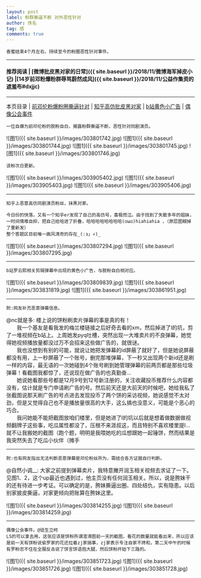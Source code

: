 ```yaml
---
layout: post
label: 粉群撕逼不断 对外恶性针对
author: 佚名
tag: 感
comments: true
---
```


    香蜜结束4个月左右，持续至今的粉圈恶性针对事件。

---

#### 推荐阅读 \| [微博批皮黑对家的日常]({{ site.baseurl }}/2018/11/微博海军掉皮小记) \|[14岁前邓粉爆粉群辱骂蔚然成风]({{ site.baseurl }}/2018/11/公益作集资的遮羞布#dxjjc)

---

本页目录 \| [前邓伦粉爆粉圈撕逼针对](#dxjja)  \| [知乎高仿批皮黑对家](#dxjje) \| [b站黄色小广告](#dxjjb) \| [偶像公会事件](#dxjjc) 


<a class="anchor" name="dxjja"></a>

    一位自爆为前邓伦粉的脱粉自白，揭露粉群撕逼不断，恶性针对同剧演员。

![图1]({{ site.baseurl }}/images/303801742.jpg)
![图1]({{ site.baseurl }}/images/303801744.jpg)
![图1]({{ site.baseurl }}/images/303801745.jpg)
![图1]({{ site.baseurl }}/images/303801746.jpg)

    该粉次日更新。

![图1]({{ site.baseurl }}/images/303905402.jpg)
![图1]({{ site.baseurl }}/images/303905403.jpg)
![图1]({{ site.baseurl }}/images/303905406.jpg)

---

<a class="anchor" name="dxjje"></a>

    知乎上恶意高仿同剧演员粉丝，抹黑对家。
    
    今日份的快落，又有一个知乎er发现了自己的高仿号，喜极而泣。由于找到了失散多年的姐妹，一时间情难自抑，把自己给哈进了折叠，哈哈哈哈哈哈哈哈(ಡωಡ)hiahiahia ，（原层图糊掉了重新发）
    整个答题区目前唯一画风清奇的存在_(:з」∠)_

![图1]({{ site.baseurl }}/images/303807294.jpg)
![图1]({{ site.baseurl }}/images/303807295.jpg)

---

<a class="anchor" name="dxjjb"></a>

    b站罗云熙相关剪辑弹幕中出现的黄色小广告，与脱粉自白相对应。

![图1]({{ site.baseurl }}/images/303809839.jpg)
![图1]({{ site.baseurl }}/images/303831819.jpg)
![图1]({{ site.baseurl }}/images/303861951.jpg)

---

    附:网友补充恶意弹幕信息。
    
\@nc就是多: 楼上说的饼粉刷卖片弹幕的事是真的有！  
　　我一个基友是看我发的梅兰楼链接之后好奇去看的xm，然后掉进了l的坑，剪了一堆视频在b站上。上周她发pyq吐槽，突然出现一大堆卖片的不良弹幕，她觉得她视频播放量都没过万不会招来这些做广告的，就很谜。  
　　我也没想到有别的可能，就说让她把发弹幕的id屏蔽了就好了，但是她说屏蔽都没有用，上一秒屏蔽了一个账号，删完那堆弹幕，下一秒又出现两个新id还是刷一样的内容，最无语的一次她碰到4个账号刷到她管理弹幕的前两页都是那些垃圾弹幕！看截图我都惊了，还说现在做广告的也真勤奋…  
　　她说她看那些号都是12月9号到12号新注册的，关注收藏投币推荐什么内容都没有，估计就是专门申请刷广告的号。然后前天还是大前天的时候吧，她给我私了张截图说那天刷广告的号点进去发现投币了两个饼的采访视频，她说感觉不太对劲，但是又觉得自己也不是播放量很高的大手，这么搞也没意义，可能是个恶心的巧合。  
　　我问她能不能把截图放咱们楼里，但是她进了l的坑以后就是想着做数据做视频翻牌子这些事，吃瓜属性都没了，压根不来涯叔这，而且特别不喜欢楼里提l…就不让我搬她的截图（跑个题，明明是我喂她吃的瓜想跟她一起锤饼，然而结果是我突然失去了吃瓜小伙伴（摊手

---

    附:也有网友指出无法判断恶意弹幕是邓伦粉丝所为，需结合各方证据自行判断。

\@自然小调__: 大家之前提到弹幕卖片，我特意撇开润玉相关视频去求证了一下。见图1、2，这个up最近也遇到过，他主页没有任何润玉相关。所以，说是胯妹干的还有待进一步考证。可以确定的是，胯妹撕逼出圈、四处结仇，实有隐患。以后别家披皮撕逼，对家更倾向把账算在胯妹这里。

![图1]({{ site.baseurl }}/images/303814255.jpg)
![图1]({{ site.baseurl }}/images/303814259.jpg)

---

<a class="anchor" name="dxjjc"></a>

    偶像公会事件。@徒生立柯
    LS的可以拿去用，这张应该是饼粉所谓澄清图前一天的截图，看花的数量就能看出来，所以应该是前一天有饼粉说偷罗家的花还拉着zj家搞事，zj家表示专注自家不搀和，第二天中午的时候有罗粉忍不住在全服反击说了饼言饼语抱大腿，然后饼粉开始下三路的。

![图1]({{ site.baseurl }}/images/303851723.jpg)
![图1]({{ site.baseurl }}/images/303851726.jpg)
![图1]({{ site.baseurl }}/images/303851728.jpg)
